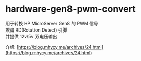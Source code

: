 # hardware-gen8-pwm-convert
用于转换 HP MicroServer Gen8 的 PWM 信号  
欺骗 RD(Rotation Detect) 引脚  
并提供 12v\5v 双电压输出

介绍: [https://blog.mhycy.me/archives/24.html](https://blog.mhycy.me/archives/24.html)